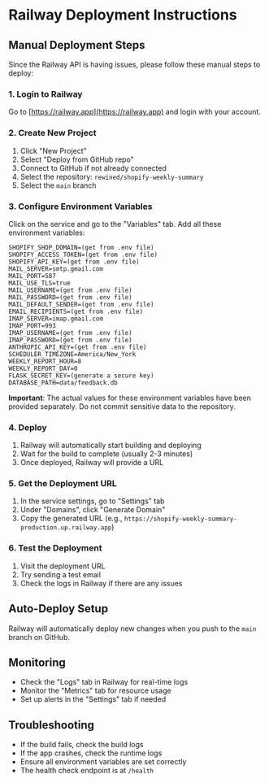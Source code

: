 # Railway Deployment Instructions

## Manual Deployment Steps

Since the Railway API is having issues, please follow these manual steps to deploy:

### 1. Login to Railway
Go to [https://railway.app](https://railway.app) and login with your account.

### 2. Create New Project
1. Click "New Project"
2. Select "Deploy from GitHub repo"
3. Connect to GitHub if not already connected
4. Select the repository: `rewined/shopify-weekly-summary`
5. Select the `main` branch

### 3. Configure Environment Variables
Click on the service and go to the "Variables" tab. Add all these environment variables:

```
SHOPIFY_SHOP_DOMAIN=(get from .env file)
SHOPIFY_ACCESS_TOKEN=(get from .env file)
SHOPIFY_API_KEY=(get from .env file)
MAIL_SERVER=smtp.gmail.com
MAIL_PORT=587
MAIL_USE_TLS=true
MAIL_USERNAME=(get from .env file)
MAIL_PASSWORD=(get from .env file)
MAIL_DEFAULT_SENDER=(get from .env file)
EMAIL_RECIPIENTS=(get from .env file)
IMAP_SERVER=imap.gmail.com
IMAP_PORT=993
IMAP_USERNAME=(get from .env file)
IMAP_PASSWORD=(get from .env file)
ANTHROPIC_API_KEY=(get from .env file)
SCHEDULER_TIMEZONE=America/New_York
WEEKLY_REPORT_HOUR=8
WEEKLY_REPORT_DAY=0
FLASK_SECRET_KEY=(generate a secure key)
DATABASE_PATH=data/feedback.db
```

**Important**: The actual values for these environment variables have been provided separately. Do not commit sensitive data to the repository.

### 4. Deploy
1. Railway will automatically start building and deploying
2. Wait for the build to complete (usually 2-3 minutes)
3. Once deployed, Railway will provide a URL

### 5. Get the Deployment URL
1. In the service settings, go to "Settings" tab
2. Under "Domains", click "Generate Domain"
3. Copy the generated URL (e.g., `https://shopify-weekly-summary-production.up.railway.app`)

### 6. Test the Deployment
1. Visit the deployment URL
2. Try sending a test email
3. Check the logs in Railway if there are any issues

## Auto-Deploy Setup
Railway will automatically deploy new changes when you push to the `main` branch on GitHub.

## Monitoring
- Check the "Logs" tab in Railway for real-time logs
- Monitor the "Metrics" tab for resource usage
- Set up alerts in the "Settings" tab if needed

## Troubleshooting
- If the build fails, check the build logs
- If the app crashes, check the runtime logs
- Ensure all environment variables are set correctly
- The health check endpoint is at `/health`